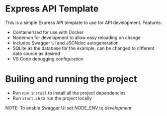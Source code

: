# Express API Template

This is a simple Express API template to use for API development. Features:

- Containerized for use with Docker
- Nodemon for development to allow easy reloading on change
- Includes Swagger UI and JSONdoc autogeneration
- SQLite as the database for the example, can be changed to different data source as desired
- VS Code debugging configuration

# Builing and running the project

- Run `npm install` to install all the project dependencies
- Run `start.sh` to run the project locally

NOTE: To enable Swagger UI set NODE_ENV to _development_
